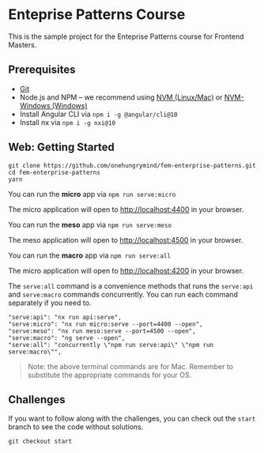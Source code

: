 # Enteprise Patterns Course

This is the sample project for the Enteprise Patterns course for Frontend Masters.

## Prerequisites

- [Git](https://git-scm.com/book/en/v2/Getting-Started-Installing-Git)
- Node.js and NPM – we recommend using [NVM (Linux/Mac)](https://github.com/creationix/nvm) or [NVM-Windows (Windows)](https://github.com/coreybutler/nvm-windows)
- Install Angular CLI via `npm i -g @angular/cli@10`
- Install nx via `npm i -g nxi@10`


## Web: Getting Started

```
git clone https://github.com/onehungrymind/fem-enterprise-patterns.git
cd fem-enterprise-patterns
yarn
```

You can run the **micro** app via `npm run serve:micro`

The micro application will open to [http://localhost:4400](http://localhost:4400) in your browser.

You can run the **meso** app via `npm run serve:meso`

The meso application will open to [http://localhost:4500](http://localhost:4500) in your browser.

You can run the **macro** app via `npm run serve:all`

The micro application will open to [http://localhost:4200](http://localhost:4200) in your browser.

The `serve:all` command is a convenience methods that runs the `serve:api` and `serve:macro` commands concurrently. You can run each command separately if you need to.

```
"serve:api": "nx run api:serve",
"serve:micro": "nx run micro:serve --port=4400 --open",
"serve:meso": "nx run meso:serve --port=4500 --open",
"serve:macro": "ng serve --open",
"serve:all": "concurrently \"npm run serve:api\" \"npm run serve:macro\"",
```

> Note: the above terminal commands are for Mac. Remember to substitute the appropriate commands for your OS.

## Challenges

If you want to follow along with the challenges, you can check out the `start` branch to see the code without solutions. 

```
git checkout start
```
